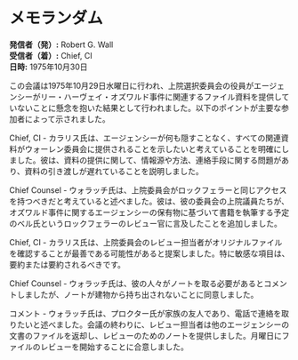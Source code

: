 # メモランダム

**発信者（発）:** Robert G. Wall  
**受信者（着）:** Chief, CI  
**日時:** 1975年10月30日

この会議は1975年10月29日水曜日に行われ、上院選択委員会の役員がエージェンシーがリー・ハーヴェイ・オズワルド事件に関連するファイル資料を提供していないことに懸念を抱いた結果として行われました。以下のポイントが主要な参加者によって示されました。

Chief, CI - カラリス氏は、エージェンシーが何も隠すことなく、すべての関連資料がウォーレン委員会に提供されることを示したいと考えていることを明確にしました。彼は、資料の提供に関して、情報源や方法、連絡手段に関する問題があり、資料の引き渡しが遅れていることを説明しました。

Chief Counsel - ウォラッチ氏は、上院委員会がロックフェラーと同じアクセスを持つべきだと考えていると述べました。彼は、彼の委員会の上院議員たちが、オズワルド事件に関するエージェンシーの保有物に基づいて書籍を執筆する予定のベル氏というロックフェラーのレビュー官に言及したことを追加しました。

Chief, CI - カラリス氏は、上院委員会のレビュー担当者がオリジナルファイルを確認することが最善である可能性があると提案しました。特に敏感な項目は、要約または要約されるべきです。

Chief Counsel - ウォラッチ氏は、彼の人々がノートを取る必要があるとコメントしましたが、ノートが建物から持ち出されないことに同意しました。

コメント - ウォラッチ氏は、プロクター氏が家族の友人であり、電話で連絡を取りたいと述べました。会議の終わりに、レビュー担当者は他のエージェンシーの文書のファイルを返却し、レビューのためのノートを提供しました。月曜日にファイルのレビューを開始することに合意しました。